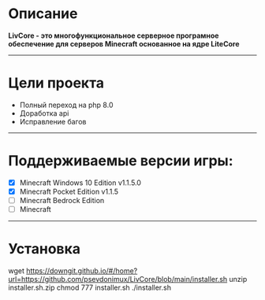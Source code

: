 # Описание
__LivCore - это многофункциональное серверное програмное обеспечение для серверов Minecraft основанное на ядре LiteCore__

------
# Цели проекта
* Полный переход на php 8.0
* Доработка api
* Исправление багов

------
# Поддерживаемые версии игры:
- [X] Minecraft Windows 10 Edition v1.1.5.0
- [X] Minecraft Pocket Edition v1.1.5
- [ ] Minecraft Bedrock Edition
- [ ] Minecraft

------
# Установка
wget https://downgit.github.io/#/home?url=https://github.com/psevdonimux/LivCore/blob/main/installer.sh
unzip installer.sh.zip
chmod 777 installer.sh
./installer.sh
